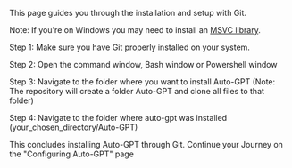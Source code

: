 This page guides you through the installation and setup with Git.

Note: If you're on Windows you may need to install an [MSVC library](https://learn.microsoft.com/en-us/cpp/windows/latest-supported-vc-redist?view=msvc-170).

Step 1:
Make sure you have Git properly installed on your system.

Step 2: 
Open the command window, Bash window or Powershell window

Step 3:
Navigate to the folder where you want to install Auto-GPT (Note: The repository will create a folder Auto-GPT and clone all files to that folder)

Step 4:
Navigate to the folder where auto-gpt was installed (your_chosen_directory/Auto-GPT)

This concludes installing Auto-GPT through Git. Continue your Journey on the "Configuring Auto-GPT" page